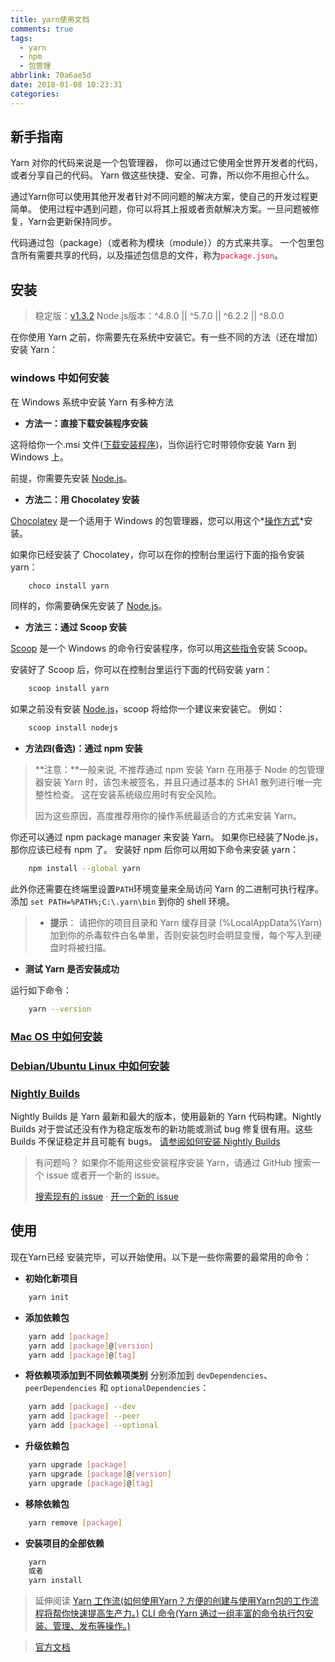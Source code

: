 ```yaml
---
title: yarn使用文档
comments: true
tags:
  - yarn
  - npm
  - 包管理
abbrlink: 70a6ae5d
date: 2018-01-08 10:23:31
categories:
---
```


## 新手指南

Yarn 对你的代码来说是一个包管理器， 你可以通过它使用全世界开发者的代码，或者分享自己的代码。 Yarn 做这些快捷、安全、可靠，所以你不用担心什么。

通过Yarn你可以使用其他开发者针对不同问题的解决方案，使自己的开发过程更简单。 使用过程中遇到问题，你可以将其上报或者贡献解决方案。一旦问题被修复，Yarn会更新保持同步。

代码通过包（package）（或者称为模块（module））的方式来共享。 一个包里包含所有需要共享的代码，以及描述包信息的文件，称为<font color=#dc143c background-color=#b0c4de>`package.json`</font>。

<!--more-->

## 安装
> 稳定版：[v1.3.2][01]
> Node.js版本：^4.8.0 || ^5.7.0 || ^6.2.2 || ^8.0.0

在你使用 Yarn 之前，你需要先在系统中安装它。有一些不同的方法（还在增加）安装 Yarn：

### windows 中如何安装
在 Windows 系统中安装 Yarn 有多种方法

- **方法一：直接下载安装程序安装**

这将给你一个.msi 文件([下载安装程序][02])，当你运行它时带领你安装 Yarn 到 Windows 上。

前提，你需要先安装 [Node.js][03]。

- **方法二：用 Chocolatey 安装**

[Chocolatey][04] 是一个适用于 Windows 的包管理器，您可以用这个*[操作方式][05]*安装。

如果你已经安装了 Chocolatey，你可以在你的控制台里运行下面的指令安装 yarn：
```bash
	choco install yarn
```
同样的，你需要确保先安装了 [Node.js][03]。

- **方法三：通过 Scoop 安装**

[Scoop][06] 是一个 Windows 的命令行安装程序，你可以用[这些指令][07]安装 Scoop。

安装好了 Scoop 后，你可以在控制台里运行下面的代码安装 yarn：
```bash
	scoop install yarn
```
如果之前没有安装 [Node.js][03]，scoop 将给你一个建议来安装它。 例如：
```bash
	scoop install nodejs
```

- **方法四(备选)：通过 npm 安装**

> **注意：**一般来说, 不推荐通过 npm 安装 Yarn 在用基于 Node 的包管理器安装 Yarn 时，该包未被签名，并且只通过基本的 SHA1 散列进行唯一完整性检查。 这在安装系统级应用时有安全风险。
> 
> 因为这些原因，高度推荐用你的操作系统最适合的方式来安装 Yarn。

你还可以通过 npm package manager 来安装 Yarn。 如果你已经装了Node.js，那你应该已经有 npm 了。
安装好 npm 后你可以用如下命令来安装 yarn：
```bash
	npm install --global yarn
```
此外你还需要在终端里设置`PATH`环境变量来全局访问 Yarn 的二进制可执行程序。
添加 `set PATH=%PATH%;C:\.yarn\bin` 到你的 shell 环境。

> - **提示**：
请把你的项目目录和 Yarn 缓存目录 (%LocalAppData%\Yarn) 加到你的杀毒软件白名单里，否则安装包时会明显变慢，每个写入到硬盘时将被扫描。

- **测试 Yarn 是否安装成功**

运行如下命令：
```bash
	yarn --version
```

### [Mac OS 中如何安装][12]
### [Debian/Ubuntu Linux 中如何安装][13]

### [Nightly Builds][08]

Nightly Builds 是 Yarn 最新和最大的版本，使用最新的 Yarn 代码构建。Nightly Builds 对于尝试还没有作为稳定版发布的新功能或测试 bug 修复很有用。这些 Builds 不保证稳定并且可能有 bugs。
[请参阅如何安装 Nightly Builds][09]

> 有问题吗？ 如果你不能用这些安装程序安装 Yarn，请通过 GitHub 搜索一个 issue 或者开一个新的 issue。
>
> [搜索现有的 issue][10] · [开一个新的 issue][11]


## 使用

现在Yarn已经 安装完毕，可以开始使用。以下是一些你需要的最常用的命令：

- **初始化新项目**
```bash
	yarn init
```

- **添加依赖包**
```bash
	yarn add [package]
	yarn add [package]@[version]
	yarn add [package]@[tag]
```

- **将依赖项添加到不同依赖项类别**
分别添加到 `devDependencies`、`peerDependencies` 和 `optionalDependencies`：
```bash
	yarn add [package] --dev
	yarn add [package] --peer 
	yarn add [package] --optional
```

- **升级依赖包**
```bash
	yarn upgrade [package]
	yarn upgrade [package]@[version]
	yarn upgrade [package]@[tag]
```

- **移除依赖包**
```bash
	yarn remove [package]
```

- **安装项目的全部依赖**
```bash
	yarn
	或者
	yarn install
```

> 延伸阅读
> [Yarn 工作流(如何使用Yarn？方便的创建与使用Yarn包的工作流程将帮你快速提高生产力。)][14]
> [CLI 命令(Yarn 通过一组丰富的命令执行包安装、管理、发布等操作。)][15]

> [官方文档][16]





[01]: https://github.com/yarnpkg/yarn/releases/tag/v1.3.2
[02]: https://yarnpkg.com/latest.msi
[03]: https://nodejs.org/
[04]: https://chocolatey.org/
[05]: https://chocolatey.org/install
[06]: http://scoop.sh/
[07]: https://github.com/lukesampson/scoop/wiki/Quick-Start
[08]: https://baike.baidu.com/item/Nightly%20Build/9058981
[09]: https://yarnpkg.com/zh-Hans/docs/nightly
[10]: https://github.com/yarnpkg/yarn/issues?utf8=%E2%9C%93&q=is%3Aissue%20is%3Aopen%20%22Installation%20Problem%22%20in%3Atitle%20
[11]: https://github.com/yarnpkg/yarn/issues/new?title=Installation%20Problem:%20[title]&body=%0A**Which%20operating%20system%20are%20you%20using:**%0A%0A%0A**Please%20describe%20the%20steps%20you%20took%20when%20trying%20to%20install%20Yarn%20and%20what%20went%20wrong:**%0A%0A
[12]: https://yarnpkg.com/zh-Hans/docs/install#mac-tab
[13]: https://yarnpkg.com/zh-Hans/docs/install#linux-tab
[14]: https://yarnpkg.com/zh-Hans/docs/yarn-workflow
[15]: https://yarnpkg.com/zh-Hans/docs/cli/
[16]: https://yarnpkg.com/zh-Hans/docs


